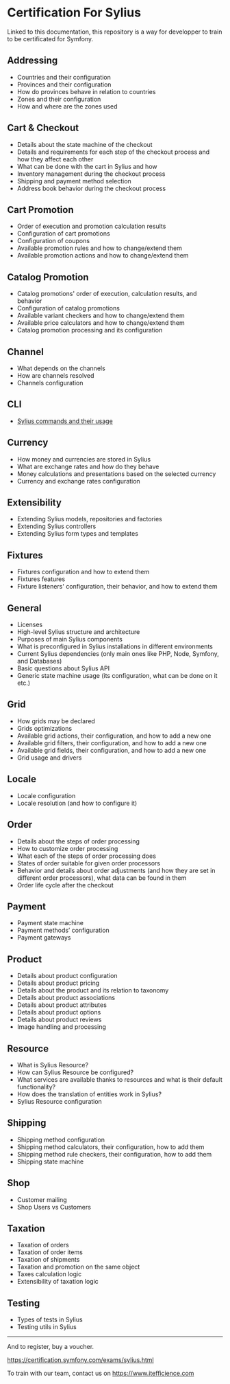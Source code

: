# Certification For Sylius

Linked to this documentation, this repository is a way for developper to train to be certificated for Symfony.


## Addressing
* Countries and their configuration
* Provinces and their configuration
* How do provinces behave in relation to countries
* Zones and their configuration
* How and where are the zones used

## Cart & Checkout
* Details about the state machine of the checkout
* Details and requirements for each step of the checkout process and how they affect each other
* What can be done with the cart in Sylius and how
* Inventory management during the checkout process
* Shipping and payment method selection
* Address book behavior during the checkout process

## Cart Promotion
* Order of execution and promotion calculation results
* Configuration of cart promotions
* Configuration of coupons
* Available promotion rules and how to change/extend them
* Available promotion actions and how to change/extend them

## Catalog Promotion
* Catalog promotions' order of execution, calculation results, and behavior
* Configuration of catalog promotions
* Available variant checkers and how to change/extend them
* Available price calculators and how to change/extend them
* Catalog promotion processing and its configuration

## Channel
* What depends on the channels
* How are channels resolved
* Channels configuration

## CLI
* [Sylius commands and their usage](data/cli/sylius_commands_and_usage.yml)

## Currency
* How money and currencies are stored in Sylius
* What are exchange rates and how do they behave
* Money calculations and presentations based on the selected currency
* Currency and exchange rates configuration

## Extensibility
* Extending Sylius models, repositories and factories
* Extending Sylius controllers
* Extending Sylius form types and templates

## Fixtures
* Fixtures configuration and how to extend them
* Fixtures features
* Fixture listeners' configuration, their behavior, and how to extend them

## General
* Licenses
* High-level Sylius structure and architecture
* Purposes of main Sylius components
* What is preconfigured in Sylius installations in different environments
* Current Sylius dependencies (only main ones like PHP, Node, Symfony, and Databases)
* Basic questions about Sylius API
* Generic state machine usage (its configuration, what can be done on it etc.)

## Grid
* How grids may be declared
* Grids optimizations
* Available grid actions, their configuration, and how to add a new one
* Available grid filters, their configuration, and how to add a new one
* Available grid fields, their configuration, and how to add a new one
* Grid usage and drivers

## Locale
* Locale configuration
* Locale resolution (and how to configure it)

## Order
* Details about the steps of order processing
* How to customize order processing
* What each of the steps of order processing does
* States of order suitable for given order processors
* Behavior and details about order adjustments (and how they are set in different order processors), what data can be found in them
* Order life cycle after the checkout

## Payment
* Payment state machine
* Payment methods’ configuration
* Payment gateways

## Product
* Details about product configuration
* Details about product pricing
* Details about the product and its relation to taxonomy
* Details about product associations
* Details about product attributes
* Details about product options
* Details about product reviews
* Image handling and processing

## Resource
* What is Sylius Resource?
* How can Sylius Resource be configured?
* What services are available thanks to resources and what is their default functionality?
* How does the translation of entities work in Sylius?
* Sylius Resource configuration

## Shipping
* Shipping method configuration
* Shipping method calculators, their configuration, how to add them
* Shipping method rule checkers, their configuration, how to add them
* Shipping state machine

## Shop
* Customer mailing
* Shop Users vs Customers

## Taxation
* Taxation of orders
* Taxation of order items
* Taxation of shipments
* Taxation and promotion on the same object
* Taxes calculation logic
* Extensibility of taxation logic

## Testing
* Types of tests in Sylius
* Testing utils in Sylius


----------------------
And to register, buy a voucher.

https://certification.symfony.com/exams/sylius.html

To train with our team, contact us on https://www.itefficience.com